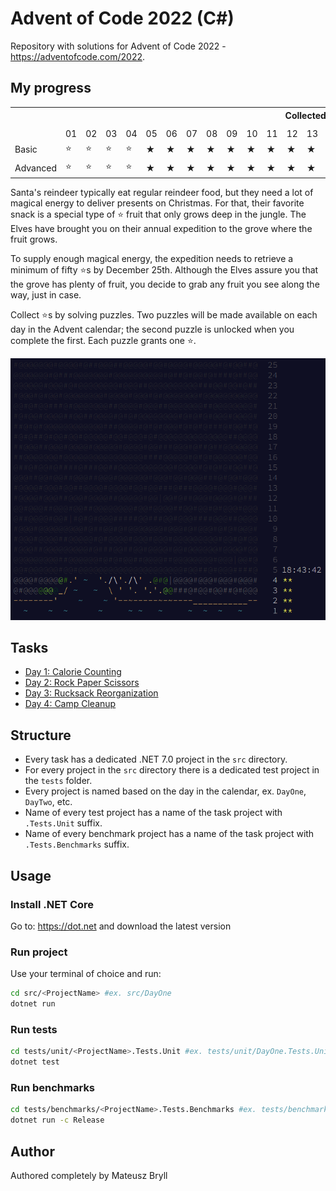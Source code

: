 # Advent of Code 2022 (C#)
Repository with solutions for Advent of Code 2022 - https://adventofcode.com/2022.

## My progress
<table>
  <tbody>
    <tr>
      <th rowspan="2">&nbsp</th>
      <th colspan="25">Collected ⭐s</th>
    </tr>
    <tr>
      <td>01</td><td>02</td><td>03</td><td>04</td><td>05</td><td>06</td><td>07</td><td>08</td><td>09</td><td>10</td><td>11</td><td>12</td><td>13</td><td>14</td><td>15</td><td>16</td><td>17</td><td>18</td><td>19</td><td>20</td><td>21</td><td>22</td><td>23</td><td>24</td><td>25</td>
    </tr>
    <tr>
      <td>Basic</td>
      <td>⭐</td>
      <td>⭐</td>
      <td>⭐</td>
      <td>⭐</td>
      <td>★</td>
      <td>★</td>
      <td>★</td>
      <td>★</td>
      <td>★</td>
      <td>★</td>
      <td>★</td>
      <td>★</td>
      <td>★</td>
      <td>★</td>
      <td>★</td>
      <td>★</td>
      <td>★</td>
      <td>★</td>
      <td>★</td>
      <td>★</td>
      <td>★</td>
      <td>★</td>
      <td>★</td>
      <td>★</td>
      <td>★</td>
    </tr>
    <tr>
      <td>Advanced</td>
      <td>⭐</td>
      <td>⭐</td>
      <td>⭐</td>
      <td>⭐</td>
      <td>★</td>
      <td>★</td>
      <td>★</td>
      <td>★</td>
      <td>★</td>
      <td>★</td>
      <td>★</td>
      <td>★</td>
      <td>★</td>
      <td>★</td>
      <td>★</td>
      <td>★</td>
      <td>★</td>
      <td>★</td>
      <td>★</td>
      <td>★</td>
      <td>★</td>
      <td>★</td>
      <td>★</td>
      <td>★</td>
      <td>★</td>
    </tr>
  </tbody>
</table>


Santa's reindeer typically eat regular reindeer food, but they need a lot of magical energy to deliver presents on Christmas. For that, their favorite snack is a special type of ⭐ fruit that only grows deep in the jungle. The Elves have brought you on their annual expedition to the grove where the fruit grows.

To supply enough magical energy, the expedition needs to retrieve a minimum of fifty ⭐s by December 25th. Although the Elves assure you that the grove has plenty of fruit, you decide to grab any fruit you see along the way, just in case.

Collect ⭐s by solving puzzles. Two puzzles will be made available on each day in the Advent calendar; the second puzzle is unlocked when you complete the first. Each puzzle grants one ⭐.


![Calendar](./docs/assets/calendar.png)

## Tasks
* [Day 1: Calorie Counting](./docs/DayOne.md)
* [Day 2: Rock Paper Scissors](./docs/DayTwo.md)
* [Day 3: Rucksack Reorganization](./docs/DayThree.md)
* [Day 4: Camp Cleanup](./docs/DayFour.md)

## Structure
* Every task has a dedicated .NET 7.0 project in the `src` directory.
* For every project in the `src` directory there is a dedicated test project in the `tests` folder.
* Every project is named based on the day in the calendar, ex. `DayOne`, `DayTwo`, etc.
* Name of every test project has a name of the task project with `.Tests.Unit` suffix.
* Name of every benchmark project has a name of the task project with `.Tests.Benchmarks` suffix.

## Usage
### Install .NET Core
Go to: https://dot.net and download the latest version

### Run project
Use your terminal of choice and run:
```bash
cd src/<ProjectName> #ex. src/DayOne
dotnet run
```

### Run tests
```bash
cd tests/unit/<ProjectName>.Tests.Unit #ex. tests/unit/DayOne.Tests.Unit
dotnet test
```

### Run benchmarks
```bash
cd tests/benchmarks/<ProjectName>.Tests.Benchmarks #ex. tests/benchmarks/DayOne.Tests.Benchmarks
dotnet run -c Release
```

## Author
Authored completely by Mateusz Bryll